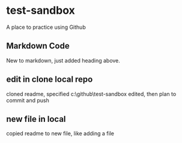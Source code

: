 # test-sandbox
A place to practice using Github
## Markdown Code
New to markdown, just added heading above.
## edit in clone local repo
cloned readme, specified c:\github\test-sandbox
edited, then plan to commit and push

## new file in local
copied readme to new file, like adding a file
